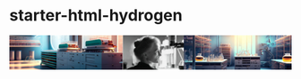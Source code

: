 # starter-html-hydrogen

<img src="https://github.com/churchofscyence/resources/blob/main/banners/banner-marie-curie.png" alt="Marie Curie">

